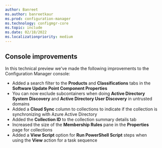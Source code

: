 ```yaml
---
author: Banreet
ms.author: banreetkaur
ms.prod: configuration-manager
ms.technology: configmgr-core
ms.topic: include
ms.date: 02/18/2022
ms.localizationpriority: medium
---
```


## <a name="bkmk_console"></a> Console improvements
<!--9575773-->
In this technical preview we've made the following improvements to the Configuration Manager console:

- Added a search filter to the **Products** and **Classifications** tabs in the **Software Update Point Component Properties** <!--10998089-->
- You can now exclude subcontainers when doing **Active Directory System Discovery** and **Active Directory User Discovery** in untrusted domains <!--4655840-->
- Added a **Cloud Sync** column to collections to indicate if the collection is synchronizing with Azure Active Directory <!--12433024-->
- Added the **Collection ID** to the collection summary details tab <!--12630582-->
- Increased the size of the **Membership Rules** pane in the **Properties** page for collections <!--12947295-->
- Added a **View Script** option for **Run PowerShell Script** steps when using the **View** action for a task sequence <!--12498818-->
